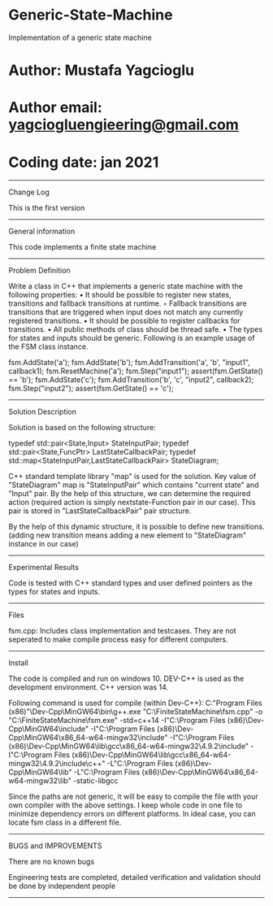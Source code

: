 # Generic-State-Machine
Implementation of a generic state machine


# Author: Mustafa Yagcioglu
# Author email: yagciogluengieering@gmail.com
# Coding date:  jan 2021

*******************************************************************************
Change Log

This is the first version

*******************************************************************************
General information

This code implements a finite state machine

*******************************************************************************
Problem Definition

Write a class in C++ that implements a generic state machine with the following properties:
• It should be possible to register new states, transitions and fallback transitions at runtime.
◦ Fallback transitions are transitions that are triggered when input does not match any currently
registered transitions.
• It should be possible to register callbacks for transitions.
• All public methods of class should be thread safe.
• The types for states and inputs should be generic.
Following is an example usage of the FSM class instance.

fsm.AddState('a');
fsm.AddState('b');
fsm.AddTransition('a', 'b', "input1", callback1);
fsm.ResetMachine('a');
fsm.Step("input1");
assert(fsm.GetState() == 'b');
fsm.AddState('c');
fsm.AddTransition('b', 'c', "input2", callback2);
fsm.Step("input2");
assert(fsm.GetState() == 'c');

*******************************************************************************
Solution Description

Solution is based on the following structure:

typedef std::pair<State,Input> StateInputPair;
typedef std::pair<State,FuncPtr> LastStateCallbackPair;
typedef std::map<StateInputPair,LastStateCallbackPair> StateDiagram;

C++ standard template library "map" is used for the solution. Key value of
 "StateDiagram" map is "StateInputPair" which contains "current state" and
 "Input" pair.
 By the help of this structure, we can determine the required action (required
 action is simply nextstate-Function pair in our case). This pair is stored in
 "LastStateCallbackPair" pair structure.

By the help of this dynamic structure, it is possible to define new transitions.
 (adding new transition means adding a new element to "StateDiagram" instance in
 our case)

*******************************************************************************
Experimental Results

Code is tested with C++ standard types and user defined pointers as the types
 for states and inputs.
*******************************************************************************
Files

fsm.cpp:
Includes class implementation and testcases. They are not seperated to make
 compile process easy for different computers.

*******************************************************************************
Install

The code is compiled and run on windows 10. DEV-C++ is used as the development
 environment. C++ version was 14.

Following command is used for compile (within Dev-C++):
C:\"Program Files (x86)"\Dev-Cpp\MinGW64\bin\g++.exe "C:\FiniteStateMachine\fsm.cpp" -o "C:\FiniteStateMachine\fsm.exe" -std=c++14 -I"C:\Program Files (x86)\Dev-Cpp\MinGW64\include" -I"C:\Program Files (x86)\Dev-Cpp\MinGW64\x86_64-w64-mingw32\include" -I"C:\Program Files (x86)\Dev-Cpp\MinGW64\lib\gcc\x86_64-w64-mingw32\4.9.2\include" -I"C:\Program Files (x86)\Dev-Cpp\MinGW64\lib\gcc\x86_64-w64-mingw32\4.9.2\include\c++" -L"C:\Program Files (x86)\Dev-Cpp\MinGW64\lib" -L"C:\Program Files (x86)\Dev-Cpp\MinGW64\x86_64-w64-mingw32\lib" -static-libgcc


Since the paths are not generic, it will be easy to compile the file with your
 own compiler with the above settings. I keep whole code in one file to minimize
 dependency errors on different platforms. In ideal case, you can locate
 fsm class in a different file.

*******************************************************************************
BUGS and IMPROVEMENTS

There are no known bugs

Engineering tests are completed, detailed verification and validation should be
 done by independent people

*******************************************************************************
